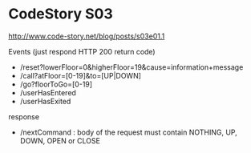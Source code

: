 CodeStory S03
=====

http://www.code-story.net/blog/posts/s03e01.1


Events (just respond HTTP 200 return code)

* /reset?lowerFloor=0&higherFloor=19&cause=information+message
* /call?atFloor=[0-19]&to=[UP|DOWN]
* /go?floorToGo=[0-19]
* /userHasEntered
* /userHasExited

response

* /nextCommand : body of the request must contain NOTHING, UP, DOWN, OPEN or CLOSE

